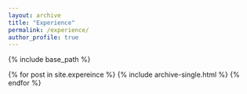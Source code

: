 ```yaml
---
layout: archive
title: "Experience"
permalink: /experience/
author_profile: true
---
```


{% include base_path %}


{% for post in site.expereince %}
  {% include archive-single.html %}
{% endfor %}

